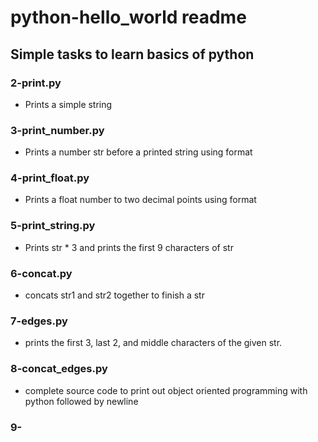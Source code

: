 # python-hello_world readme

## Simple tasks to learn basics of python

### 2-print.py
- Prints a simple string

### 3-print_number.py
- Prints a number str before a printed string using format

### 4-print_float.py
- Prints a float number to two decimal points using format

### 5-print_string.py
- Prints str * 3 and prints the first 9 characters of str

### 6-concat.py
- concats str1 and str2 together to finish a str

### 7-edges.py
- prints the first 3, last 2, and middle characters of the given str.

### 8-concat_edges.py
- complete source code to print out object oriented programming with python followed by newline

### 9-